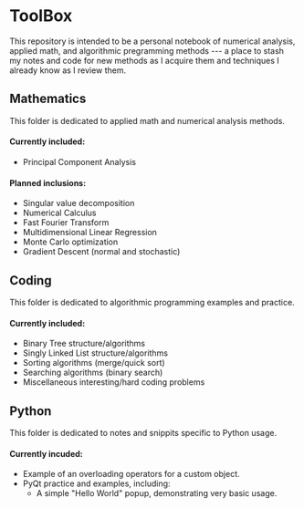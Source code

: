 # ToolBox

This repository is intended to be a personal notebook of numerical analysis, applied math, and algorithmic pregramming methods --- a place to stash my notes and code for new methods as I acquire them and techniques I already know as I review them.

## Mathematics
This folder is dedicated to applied math and numerical analysis methods.

#### Currently included:
- Principal Component Analysis

#### Planned inclusions:
- Singular value decomposition
- Numerical Calculus
- Fast Fourier Transform
- Multidimensional Linear Regression
- Monte Carlo optimization
- Gradient Descent (normal and stochastic)

## Coding
This folder is dedicated to algorithmic programming examples and practice.

#### Currently included:
- Binary Tree structure/algorithms
- Singly Linked List structure/algorithms
- Sorting algorithms (merge/quick sort)
- Searching algorithms (binary search)
- Miscellaneous interesting/hard coding problems

## Python
This folder is dedicated to notes and snippits specific to Python usage.

#### Currently incuded:
- Example of an overloading operators for a custom object.
- PyQt practice and examples, including:
    - A simple "Hello World" popup, demonstrating very basic usage.
